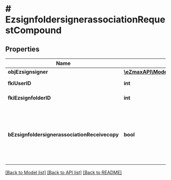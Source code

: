 # # EzsignfoldersignerassociationRequestCompound

## Properties

Name | Type | Description | Notes
------------ | ------------- | ------------- | -------------
**objEzsignsigner** | [**\eZmaxAPI\Model\EzsignsignerRequestCompound**](EzsignsignerRequestCompound.md) |  | [optional]
**fkiUserID** | **int** | The unique ID of the User | [optional]
**fkiEzsignfolderID** | **int** | The unique ID of the Ezsignfolder |
**bEzsignfoldersignerassociationReceivecopy** | **bool** | If this flag is true. The signatory will receive a copy of every signed Ezsigndocument even if it ain&#39;t required to sign the document. | [optional]

[[Back to Model list]](../../README.md#models) [[Back to API list]](../../README.md#endpoints) [[Back to README]](../../README.md)
